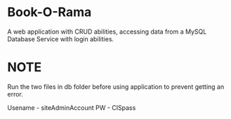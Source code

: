 # Book-O-Rama
A web application with CRUD abilities, accessing data from a MySQL Database Service with login abilities.

# NOTE
Run the two files in db folder before using application to prevent getting an error.

Usename - siteAdminAccount
PW - CISpass
